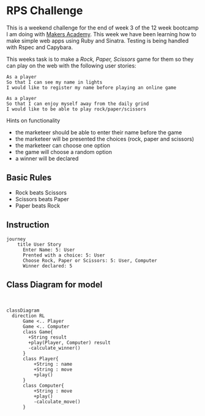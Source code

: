 # RPS Challenge

This is a weekend challenge for the end of week 3 of the 12 week bootcamp I am doing with [Makers Academy](https://www.makers.tech/?utm_source=adwords&utm_medium=ppc&utm_campaign=B2C%20Hybrid&utm_term=makers%20academy&hsa_acc=7172166340&hsa_cam=13568953605&hsa_grp=123027501759&hsa_ad=528554003929&hsa_src=g&hsa_tgt=aud-1330588356932%3Akwd-315575993965&hsa_kw=makers%20academy&hsa_mt=e&hsa_net=adwords&hsa_ver=3&gclid=EAIaIQobChMI65HU3dXR9wIViK3tCh032gfLEAAYASAAEgL3xfD_BwE). This week we have been learning how to make simple web apps using Ruby and Sinatra. Testing is being handled with Rspec and Capybara. 


This weeks task is to make a _Rock, Paper, Scissors_ game for them so they can play on the web with the following user stories:

```
As a player
So that I can see my name in lights
I would like to register my name before playing an online game

As a player
So that I can enjoy myself away from the daily grind
I would like to be able to play rock/paper/scissors
```

Hints on functionality

- the marketeer should be able to enter their name before the game
- the marketeer will be presented the choices (rock, paper and scissors)
- the marketeer can choose one option
- the game will choose a random option
- a winner will be declared




## Basic Rules

- Rock beats Scissors
- Scissors beats Paper
- Paper beats Rock

## Instruction


```mermaid
journey
    title User Story
      Enter Name: 5: User
      Prented with a choice: 5: User
      Choose Rock, Paper or Scissors: 5: User, Computer
      Winner declared: 5 
```

## Class Diagram for model
<br>

```mermaid
classDiagram
  direction RL
      Game <.. Player
      Game <.. Computer
      class Game{
        +String result
        +play(Player, Computer) result
        -calculate_winner()
      }
      class Player{
          +String : name
          +String : move
          +play()
      }
      class Computer{
          +String : move
          +play()
          -calculate_move()
      }
```